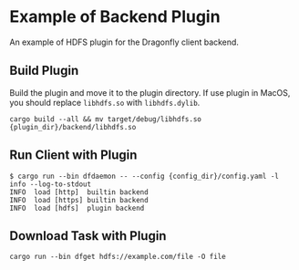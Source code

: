 # Example of Backend Plugin

An example of HDFS plugin for the Dragonfly client backend.

## Build Plugin

Build the plugin and move it to the plugin directory. If use plugin in MacOS,
you should replace `libhdfs.so` with `libhdfs.dylib`.

```shell
cargo build --all && mv target/debug/libhdfs.so {plugin_dir}/backend/libhdfs.so
```

## Run Client with Plugin

```shell
$ cargo run --bin dfdaemon -- --config {config_dir}/config.yaml -l info --log-to-stdout
INFO  load [http]  builtin backend
INFO  load [https] builtin backend
INFO  load [hdfs]  plugin backend
```

## Download Task with Plugin

```shell
cargo run --bin dfget hdfs://example.com/file -O file
```
